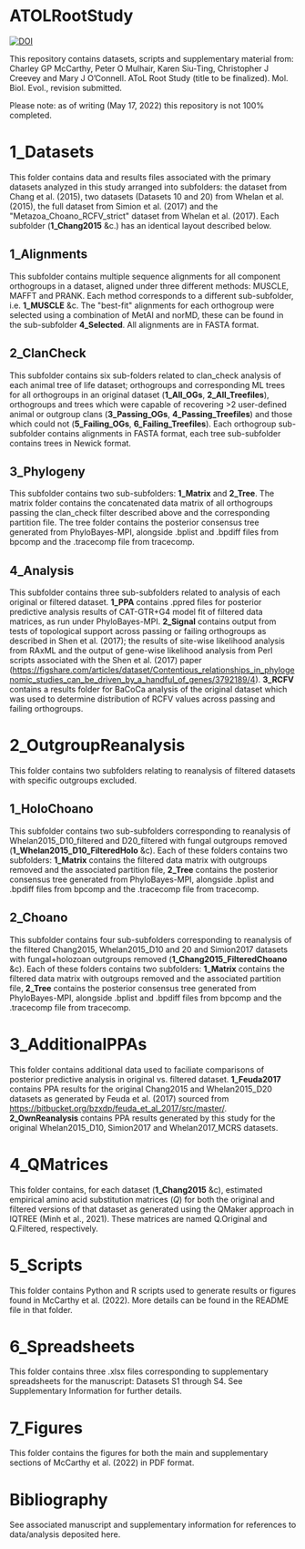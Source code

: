 # ATOLRootStudy
[![DOI](https://zenodo.org/badge/433194180.svg)](https://zenodo.org/badge/latestdoi/433194180)

This repository contains datasets, scripts and supplementary material from:
Charley GP McCarthy, Peter O Mulhair, Karen Siu-Ting, Christopher J Creevey and Mary J O’Connell. AToL Root Study (title to be finalized). Mol. Biol. Evol., revision submitted.

Please note: as of writing (May 17, 2022) this repository is not 100% completed.

# 1_Datasets
This folder contains data and results files associated with the primary datasets analyzed in this study arranged into subfolders: the dataset from Chang et al. (2015), two datasets (Datasets 10 and 20) from Whelan et al. (2015), the full dataset from Simion et al. (2017) and the "Metazoa_Choano_RCFV_strict" dataset from Whelan et al. (2017). Each subfolder (**1_Chang2015** &c.) has an identical layout described below.

## 1_Alignments
This subfolder contains multiple sequence alignments for all component orthogroups in a dataset, aligned under three different methods: MUSCLE, MAFFT and PRANK. Each method corresponds to a different sub-subfolder, i.e. **1_MUSCLE** &c. The "best-fit" alignments for each orthogroup were selected using a combination of MetAl and norMD, these can be found in the sub-subfolder **4_Selected**. All alignments are in FASTA format.

## 2_ClanCheck
This subfolder contains six sub-folders related to clan_check analysis of each animal tree of life dataset; orthogroups and corresponding ML trees for all orthogroups in an original dataset (**1_All_OGs**, **2_All_Treefiles**), orthogroups and trees which were capable of recovering >2 user-defined animal or outgroup clans (**3_Passing_OGs**, **4_Passing_Treefiles**) and those which could not (**5_Failing_OGs**, **6_Failing_Treefiles**). Each orthogroup sub-subfolder contains alignments in FASTA format, each tree sub-subfolder contains trees in Newick format.

## 3_Phylogeny
This subfolder contains two sub-subfolders: **1_Matrix** and **2_Tree**. The matrix folder contains the concatenated data matrix of all orthogroups passing the clan_check filter described above and the corresponding partition file. The tree folder contains the posterior consensus tree generated from PhyloBayes-MPI, alongside .bplist and .bpdiff files from bpcomp and the .tracecomp file from tracecomp.

## 4_Analysis
This subfolder contains three sub-subfolders related to analysis of each original or filtered dataset. **1_PPA** contains .ppred files for posterior predictive analysis results of CAT-GTR+G4 model fit of filtered data matrices, as run under PhyloBayes-MPI. **2_Signal** contains output from tests of topological support across passing or failing orthogroups as described in Shen et al. (2017); the results of site-wise likelihood analysis from RAxML and the output of gene-wise likelihood analysis from Perl scripts associated with the Shen et al. (2017) paper (https://figshare.com/articles/dataset/Contentious_relationships_in_phylogenomic_studies_can_be_driven_by_a_handful_of_genes/3792189/4). **3_RCFV** contains a results folder for BaCoCa analysis of the original dataset which was used to determine distribution of RCFV values across passing and failing orthogroups.

# 2_OutgroupReanalysis
This folder contains two subfolders relating to reanalysis of filtered datasets with specific outgroups excluded.

## 1_HoloChoano
This subfolder contains two sub-subfolders corresponding to reanalysis of Whelan2015_D10_filtered and D20_filtered with fungal outgroups removed (**1_Whelan2015_D10_FilteredHolo** &c). Each of these folders contains two subfolders: **1_Matrix** contains the filtered data matrix with outgroups removed and the associated partition file, **2_Tree** contains the posterior consensus tree generated from PhyloBayes-MPI, alongside .bplist and .bpdiff files from bpcomp and the .tracecomp file from tracecomp.

## 2_Choano
This subfolder contains four sub-subfolders corresponding to reanalysis of the filtered Chang2015, Whelan2015_D10 and 20 and Simion2017 datasets with fungal+holozoan outgroups removed (**1_Chang2015_FilteredChoano** &c). Each of these folders contains two subfolders: **1_Matrix** contains the filtered data matrix with outgroups removed and the associated partition file, **2_Tree** contains the posterior consensus tree generated from PhyloBayes-MPI, alongside .bplist and .bpdiff files from bpcomp and the .tracecomp file from tracecomp.

# 3_AdditionalPPAs
This folder contains additional data used to faciliate comparisons of posterior predictive analysis in original vs. filtered dataset. **1_Feuda2017** contains PPA results for the original Chang2015 and Whelan2015_D20 datasets as generated by Feuda et al. (2017) sourced from https://bitbucket.org/bzxdp/feuda_et_al_2017/src/master/. **2_OwnReanalysis** contains PPA results generated by this study for the original Whelan2015_D10, Simion2017 and Whelan2017_MCRS datasets.

# 4_QMatrices
This folder contains, for each dataset (**1_Chang2015** &c), estimated empirical amino acid substitution matrices (*Q*) for both the original and filtered versions of that dataset as generated using the QMaker approach in IQTREE (Minh et al., 2021). These matrices are named Q.Original and Q.Filtered, respectively.

# 5_Scripts
This folder contains Python and R scripts used to generate results or figures found in McCarthy et al. (2022). More details can be found in the README file in that folder.

# 6_Spreadsheets
This folder contains three .xlsx files corresponding to supplementary spreadsheets for the manuscript: Datasets S1 through S4. See Supplementary Information for further details.

# 7_Figures
This folder contains the figures for both the main and supplementary sections of McCarthy et al. (2022) in PDF format.

# Bibliography
See associated manuscript and supplementary information for references to data/analysis deposited here.
